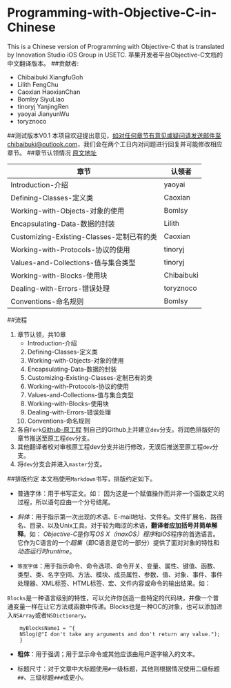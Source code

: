 # Programming-with-Objective-C-in-Chinese

This is a Chinese version of Programming with Objective-C that is translated by Innovation Studio iOS Group in USETC. 苹果开发者平台Objective-C文档的中文翻译版本。
##贡献者:
- Chibaibuki XiangfuGoh
- Lilith FengChu
- Caoxian HaoxianChan
- Bomlsy SiyuLiao 
- tinoryj YanjingRen
- yaoyai JianyunWu
- toryznoco

##测试版本V0.1
本项目欢迎提出意见，如对任何章节有意见或疑问请发送邮件至chibaibuki@outlook.com，我们会在两个工日内对问题进行回复并可能修改相应章节。
##章节认领情况
[原文地址](https://developer.apple.com/library/content/documentation/Cocoa/Conceptual/ProgrammingWithObjectiveC/Introduction/Introduction.html#//apple_ref/doc/uid/TP40011210-CH1-SW1)

| 章节 | 认领者  |  
| --- | --- | 
| Introduction-介绍 | yaoyai|
|   Defining-Classes-定义类|Caoxian|
|Working-with-Objects-对象的使用|Bomlsy|
|Encapsulating-Data-数据的封装|Lilith|
|Customizing-Existing-Classes-定制已有的类|Caoxian|
|Working-with-Protocols-协议的使用|tinoryj|
|Values-and-Collections-值与集合类型|tinoryj|
|Working-with-Blocks-使用块|Chibaibuki|
|Dealing-with-Errors-错误处理|toryznoco|
|Conventions-命名规则|Bomlsy|

##流程

1. 章节认领，共10章
    -  Introduction-介绍
    2. Defining-Classes-定义类
    3. Working-with-Objects-对象的使用
    4. Encapsulating-Data-数据的封装
    5. Customizing-Existing-Classes-定制已有的类
    6. Working-with-Protocols-协议的使用
    7. Values-and-Collections-值与集合类型
    8. Working-with-Blocks-使用块
    9. Dealing-with-Errors-错误处理
    10. Conventions-命名规则
2. 各自`Fork`[Github-原工程](https://github.com/L1l1thLY/Programming-with-Objective-C-in-Chinese) 到自己的Github上并建立`dev`分支。将润色排版好的章节推送至原工程`dev`分支。
3. 其他翻译者校对审核原工程dev分支并进行修改，无误后推送至原工程`dev`分支。
4. 将`dev`分支合并进入`master`分支。

##排版约定
本文档使用`Markdown`书写，排版约定如下。

- 普通字体：用于书写正文。如：
因为这是一个赋值操作而并非一个函数定义的过程，所以语句应由一个分号结尾。

- *斜体*：用于指示第一次出现的术语、E-mail地址、文件名。文件扩展名、路径名、目录、以及Unix工具。对于较为晦涩的术语，**翻译者应加括号并简单解释**。如：
*Objective-C*是你写*OS X（maxOS）程序*和*iOS*程序的首选语言。它作为C语言的一个*超集*（即C语言是它的一部分）提供了面对对象的特性和*动态运行时runtime*。

    
- `等宽字体`：用于指示命令、命令选项、命令开关、变量、属性、键值、函数、类型、类、名字空间、方法、模块、成员属性、参数、值、对象、事件、事件处理器、XML标签、HTML标签、宏、文件内容或命令的输出结果。如：

 `Blocks`是一种语言级别的特性，可以允许你创造一些特定的代码块，并像一个普通变量一样在让它方法或函数中传递。Blocks也是一种OC的对象，也可以添加进入`NSArray`或者`NSDictionary`。
 
```
    myBlocksName1 = ^{
    NSlog(@"I don't take any arguments and don't return any value.");
    }
```
- **粗体**：用于强调；用于显示命令或其他应该由用户逐字输入的文本。

- 标题尺寸：对于文章中大标题使用`#`一级标题，其他则根据情况使用二级标题`##`、三级标题`###`或更小。

